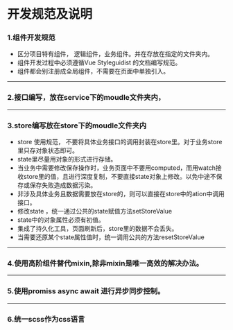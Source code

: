 #  开发规范及说明
### 1.组件开发规范
- 区分项目特有组件， 逻辑组件，业务组件。并在存放在指定的文件夹内。
- 组件开发过程中必须遵循Vue Styleguidist 的文档编写规范。
- 组件都会别注册成全局组件，不需要在页面中单独引入。
---
### 2.接口编写，放在service下的moudle文件夹内，
---
### 3.store编写放在store下的moudle文件夹内
  * store 使用规范， 不要将具体业务接口的调用封装在store里。对于业务store里只存对象状态即可。
  * state里尽量用对象的形式进行存储。
  * 当业务中需要修改保存操作时，业务页面中不要用computed，而用watch接收store里的值，且进行深度复制，不要直接state对象上修改。以免中途不保存或保存失败造成数据污染。
  * 非涉及具体业务且数据需要放在store的，则可以直接在store中的ation中调用接口。
  * 修改state ，统一通过公共的state赋值方法setStoreValue
  * state中的对象属性必须有初值。
  * 集成了持久化工具，页面刷新后，store里的数据不会丢失。
  * 当需要还原某个state属性值时，统一调用公共的方法resetStoreValue
---
### 4.使用高阶组件替代mixin,除非mixin是唯一高效的解决办法。 
---
### 5.使用promiss async await 进行异步同步控制。
---
### 6.统一scss作为css语言 
 
 